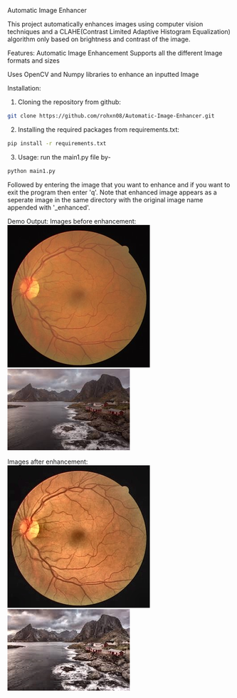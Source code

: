 Automatic Image Enhancer

This project automatically enhances images using computer vision techniques and a CLAHE(Contrast Limited Adaptive Histogram Equalization) algorithm only based on brightness and contrast of the image.

Features:
Automatic Image Enhancement 
Supports all the different Image formats and sizes

Uses OpenCV and Numpy libraries to enhance an inputted Image

Installation:

1. Cloning the repository from github:
```bash
git clone https://github.com/rohxn08/Automatic-Image-Enhancer.git
```
2. Installing the required packages from requirements.txt:
```bash
pip install -r requirements.txt
```

3. Usage: run the main1.py file by-
```bash
python main1.py
```
Followed by entering the image that you want to enhance and if you want to exit the program then enter 'q'.
Note that enhanced image appears as a seperate image in the same directory with the original image name appended with '_enhanced'.


Demo Output:
Images before enhancement:
![Image before enhancement](Demo%20images/Eyes.jpg)
![Image before enhancement](Demo%20images/images.jpeg)

Images after enhancement:
![Image after enhancement](Demo%20images/Eyes_enhanced.jpg)
![Image after enhancement](Demo%20images/images_enhanced.jpeg)



